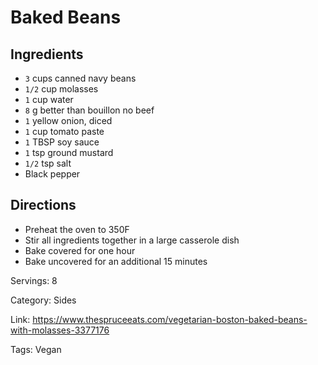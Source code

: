 # Baked Beans

## Ingredients

- `3` cups canned navy beans
- `1/2` cup molasses
- `1` cup water
- `8` g better than bouillon no beef
- `1` yellow onion, diced
- `1` cup tomato paste
- `1` TBSP soy sauce
- `1` tsp ground mustard
- `1/2` tsp salt
- Black pepper

## Directions

- Preheat the oven to 350F
- Stir all ingredients together in a large casserole dish
- Bake covered for one hour
- Bake uncovered for an additional 15 minutes

Servings: 8

Category: Sides

Link: https://www.thespruceeats.com/vegetarian-boston-baked-beans-with-molasses-3377176

Tags: Vegan

